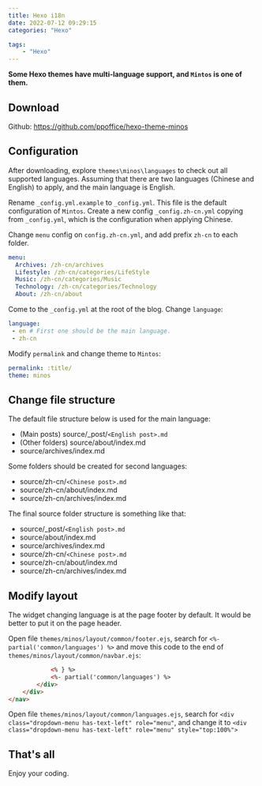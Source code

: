 ```yaml
---
title: Hexo i18n
date: 2022-07-12 09:29:15
categories: "Hexo"

tags: 
    - "Hexo"
---
```


**Some Hexo themes have multi-language support, and `Mintos` is one of them.**

## Download
Github: https://github.com/ppoffice/hexo-theme-minos

## Configuration
After downloading, explore `themes\minos\languages` to check out all supported languages. Assuming that there are two languages (Chinese and English) to apply, and the main language is English.

Rename `_config.yml.example` to `_config.yml`. This file is the default configuration of `Mintos`.
Create a new config `_config.zh-cn.yml` copying from `_config.yml`, which is the configuration when applying Chinese.

Change `menu` config on `config.zh-cn.yml`, and add prefix `zh-cn` to each folder.
```yaml
menu:
  Archives: /zh-cn/archives
  Lifestyle: /zh-cn/categories/LifeStyle
  Music: /zh-cn/categories/Music
  Technology: /zh-cn/categories/Technology
  About: /zh-cn/about
```

Come to the `_config.yml` at the root of the blog. Change `language`:
```yaml
language:
 - en # First one should be the main language.
 - zh-cn
```

Modify `permalink` and change theme to `Mintos`:
```yaml
permalink: :title/
theme: minos
```

## Change file structure
The default file structure below is used for the main language:
 - (Main posts) source/_post/`<English post>.md`
 - (Other folders) source/about/index.md
 - source/archives/index.md

Some folders should be created for second languages:
 - source/zh-cn/`<Chinese post>.md`
 - source/zh-cn/about/index.md
 - source/zh-cn/archives/index.md

The final source folder structure is something like that:
 - source/_post/`<English post>.md`
 - source/about/index.md
 - source/archives/index.md
 - source/zh-cn/`<Chinese post>.md`
 - source/zh-cn/about/index.md
 - source/zh-cn/archives/index.md

## Modify layout
The widget changing language is at the page footer by default. It would be better to put it on the page header.

Open file `themes/minos/layout/common/footer.ejs`, search for `<%- partial('common/languages') %>` and move this code to the end of `themes/minos/layout/common/navbar.ejs`:
```html
            <% } %>
            <%- partial('common/languages') %>
        </div>
    </div>
</nav>
```

Open file `themes/minos/layout/common/languages.ejs`, search for `<div class="dropdown-menu has-text-left" role="menu"`, and change it to `<div class="dropdown-menu has-text-left" role="menu" style="top:100%">`

## That's all
Enjoy your coding.
